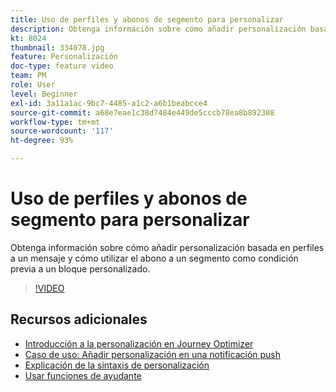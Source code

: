 ```yaml
---
title: Uso de perfiles y abonos de segmento para personalizar
description: Obtenga información sobre cómo añadir personalización basada en perfiles a un mensaje y cómo utilizar el abono a un segmento como condición previa a un bloque personalizado.
kt: 8024
thumbnail: 334078.jpg
feature: Personalización
doc-type: feature video
team: PM
role: User
level: Beginner
exl-id: 3a11a1ac-9bc7-4485-a1c2-a6b1beabcce4
source-git-commit: a68e7eae1c38d7484e449de5cccb78ea8b892308
workflow-type: tm+mt
source-wordcount: '117'
ht-degree: 93%

---
```


# Uso de perfiles y abonos de segmento para personalizar

Obtenga información sobre cómo añadir personalización basada en perfiles a un mensaje y cómo utilizar el abono a un segmento como condición previa a un bloque personalizado.

>[!VIDEO](https://video.tv.adobe.com/v/334078?quality=12)

## Recursos adicionales

* [Introducción a la personalización en Journey Optimizer](https://experienceleague.adobe.com/docs/journey-optimizer/using/create-messages/personalization/personalize.html?lang=es)
* [Caso de uso: Añadir personalización en una notificación push](https://experienceleague.adobe.com/docs/journey-optimizer/using/personalization/personalization-use-cases/personalization-use-case.html)
* [Explicación de la sintaxis de personalización](https://experienceleague.adobe.com/docs/journey-optimizer/using/create-messages/personalization/personalization-syntax.html?lang=es)
* [Usar funciones de ayudante](https://experienceleague-review.corp.adobe.com/docs/journey-optimizer/using/create-messages/personalization/functions/functions.html?lang=es)
